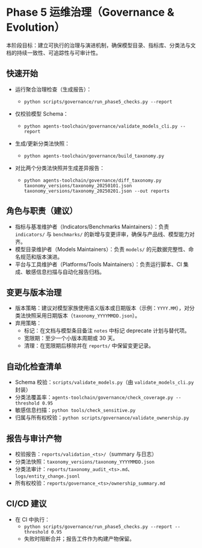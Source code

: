# Phase 5 运维治理（Governance & Evolution）

本阶段目标：建立可执行的治理与演进机制，确保模型目录、指标库、分类法与文档的持续一致性、可追踪性与可审计性。

## 快速开始

- 运行聚合治理检查（生成报告）：
  - `python scripts/governance/run_phase5_checks.py --report`

- 仅校验模型 Schema：
  - `python agents-toolchain/governance/validate_models_cli.py --report`

- 生成/更新分类法快照：
  - `python agents-toolchain/governance/build_taxonomy.py`

- 对比两个分类法快照并生成差异报告：
  - `python agents-toolchain/governance/diff_taxonomy.py taxonomy_versions/taxonomy_20250101.json taxonomy_versions/taxonomy_20250201.json --out reports`

## 角色与职责（建议）

- 指标与基准维护者（Indicators/Benchmarks Maintainers）：负责 `indicators/` 与 `benchmarks/` 的新增与变更评审，确保与产品线、模型能力对齐。
- 模型目录维护者（Models Maintainers）：负责 `models/` 的元数据完整性、命名规范和版本演进。
- 平台与工具维护者（Platforms/Tools Maintainers）：负责运行脚本、CI 集成、敏感信息扫描与自动化报告归档。

## 变更与版本治理

- 版本策略：建议对模型家族使用语义版本或日期版本（示例：`YYYY.MM`），对分类法快照采用日期版本（`taxonomy_YYYYMMDD.json`）。
- 弃用策略：
  - 标记：在文档与模型条目备注 `notes` 中标记 deprecate 计划与替代项。
  - 宽限期：至少一个小版本周期或 30 天。
  - 清理：在宽限期后移除并在 `reports/` 中保留变更记录。

## 自动化检查清单

- Schema 校验：`scripts/validate_models.py`（由 `validate_models_cli.py` 封装）
- 分类法覆盖率：`agents-toolchain/governance/check_coverage.py --threshold 0.95`
- 敏感信息扫描：`python tools/check_sensitive.py`
- 归属与所有权校验：`python scripts/governance/validate_ownership.py`

## 报告与审计产物

- 校验报告：`reports/validation_<ts>/`（summary 与日志）
- 分类法快照：`taxonomy_versions/taxonomy_YYYYMMDD.json`
- 分类法审计：`reports/taxonomy_audit_<ts>.md`、`logs/entity_change.jsonl`
- 所有权校验：`reports/governance_<ts>/ownership_summary.md`

## CI/CD 建议

- 在 CI 中执行：
  - `python scripts/governance/run_phase5_checks.py --report --threshold 0.95`
  - 失败时阻断合并；报告工件作为构建产物保留。

